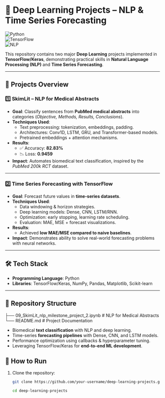 # 📘 Deep Learning Projects – NLP & Time Series Forecasting  

![Python](https://img.shields.io/badge/Python-3.12+-blue.svg)  
![TensorFlow](https://img.shields.io/badge/TensorFlow-2.x-orange.svg)  
![NLP](https://img.shields.io/badge/NLP-Natural%20Language%20Processing-green.svg)  

This repository contains two major **Deep Learning** projects implemented in **TensorFlow/Keras**, demonstrating practical skills in **Natural Language Processing (NLP)** and **Time Series Forecasting**.  

---

## 🚀 Projects Overview  

### 1️⃣ SkimLit – NLP for Medical Abstracts  
- **Goal**: Classify sentences from **PubMed medical abstracts** into categories (*Objective, Methods, Results, Conclusions*).  
- **Techniques Used**:  
  - Text preprocessing: tokenization, embeddings, padding.  
  - Architectures: Conv1D, LSTM, GRU, and Transformer-based models.  
  - Pretrained embeddings + attention mechanisms.  
- **Results**:  
  - ✅ Accuracy: **82.83%**  
  - 📉 Loss: **0.9459**  
- **Impact**: Automates biomedical text classification, inspired by the *PubMed 200k RCT* dataset.  

---

### 2️⃣ Time Series Forecasting with TensorFlow  
- **Goal**: Forecast future values in **time-series datasets**.  
- **Techniques Used**:  
  - Data windowing & horizon strategies.  
  - Deep learning models: Dense, CNN, LSTM/RNN.  
  - Optimization: early stopping, learning rate scheduling.  
  - Evaluation: MAE, MSE + forecast visualizations.  
- **Results**:  
  - Achieved **low MAE/MSE compared to naive baselines**.  
- **Impact**: Demonstrates ability to solve real-world forecasting problems with neural networks.  

---

## 🛠️ Tech Stack  
- **Programming Language**: Python  
- **Libraries**: TensorFlow/Keras, NumPy, Pandas, Matplotlib, Scikit-learn  

---

## 📂 Repository Structure  
├── 09_SkimLit_nlp_milestone_project_2.ipynb # NLP for Medical Abstracts
└── README.md # Project Documentation

- Biomedical **text classification** with NLP and deep learning.  
- Time-series **forecasting pipelines** with Dense, CNN, and LSTM models.  
- Performance optimization using callbacks & hyperparameter tuning.  
- Leveraging TensorFlow/Keras for **end-to-end ML development**.

## 📌 How to Run  
1. Clone the repository:  
   ```bash
   git clone https://github.com/your-username/deep-learning-projects.git

   cd deep-learning-projects
